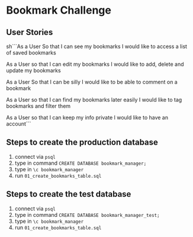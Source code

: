 # Bookmark Challenge

## User Stories

sh```As a User
So that I can see my bookmarks
I would like to access a list of saved bookmarks

As a User
so that I can edit my bookmarks
I would like to add, delete and update my bookmarks

As a User
So that I can be silly
I would like to be able to comment on a bookmark

As a User
so that I can find my bookmarks later easily
I would like to tag bookmarks and filter them

As a User
so that I can keep my info private
I would like to have an account```

## Steps to create the production database

1. connect via `psql`
2. type in command `CREATE DATABASE bookmark_manager;`
3. type in `\c bookmark_manager`
4. run `01_create_bookmarks_table.sql`

## Steps to create the test database

1. connect via `psql`
2. type in command `CREATE DATABASE bookmark_manager_test;`
3. type in `\c bookmark_manager`
4. run `01_create_bookmarks_table.sql`

